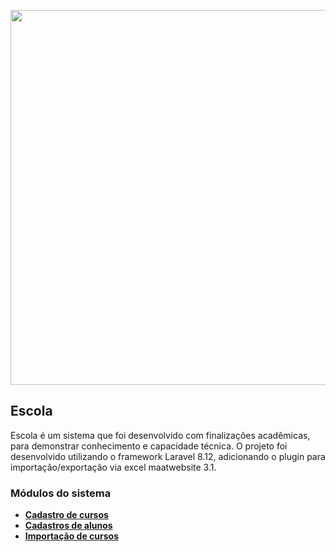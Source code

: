 <p align="center"><a href="https://laravel.com" target="_blank"><img src="https://i.imgur.com/wjzFhXj.png" width="600"></a></p>

## Escola

Escola é um sistema que foi desenvolvido com finalizações acadêmicas, para demonstrar conhecimento e capacidade técnica. O projeto foi desenvolvido utilizando o framework Laravel 8.12, adicionando o plugin para importação/exportação via excel maatwebsite 3.1. 


### Módulos do sistema

- **[Cadastro de cursos](https://#)**
- **[Cadastros de alunos](https://#)**
- **[Importação de cursos](https://#)**

